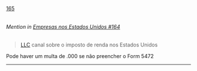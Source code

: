 [165](https://github.com/guilhermeprokisch/ideias/issues/165) 
###### 




 ######  Mention in [Empresas nos Estados Unidos #164](Empresas-nos-Estados-Unidos-#164)  
 > [LLC](LLC) canal sobre o imposto de renda nos Estados Unidos


Pode haver um multa de .000 se não preencher o Form 5472

-------------------------------------------------------------------------------

